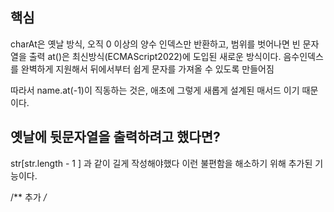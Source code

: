 ## 핵심
charAt은 옛날 방식, 오직 0 이상의 양수 인덱스만 반환하고, 범위를 벗어나면 빈 문자열을 출력
at()은 최신방식(ECMAScript2022)에 도입된 새로운 방식이다. 음수인덱스를 완벽하게 지원해서 뒤에서부터 쉽게 문자를 가져올 수 있도록 만들어짐

따라서 name.at(-1)이 직동하는 것은, 애초에 그렇게 새롭게 설계된 매서드 이기 때문이다.

## 옛날에 뒷문자열을 출력하려고 했다면?
str\[str.length - 1 ] 과 같이 길게 작성해야했다 이런 불편함을 해소하기 위해 추가된 기능이다.

/** 추가 */*